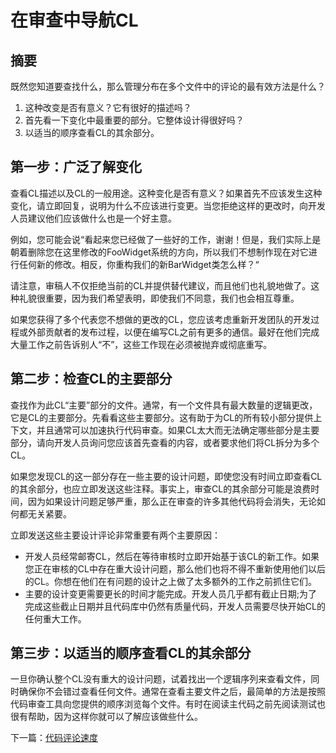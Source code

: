# 在审查中导航CL
## 摘要
既然您知道要查找什么，那么管理分布在多个文件中的评论的最有效方法是什么？

1.  这种改变是否有意义？它有很好的描述吗？
2.  首先看一下变化中最重要的部分。它整体设计得很好吗？
3.  以适当的顺序查看CL的其余部分。
## 第一步：广泛了解变化
查看CL描述以及CL的一般用途。这种变化是否有意义？如果首先不应该发生这种变化，请立即回复，说明为什么不应该进行变更。当您拒绝这样的更改时，向开发人员建议他们应该做什么也是一个好主意。

例如，您可能会说“看起来您已经做了一些好的工作，谢谢！但是，我们实际上是朝着删除您在这里修改的FooWidget系统的方向，所以我们不想制作现在对它进行任何新的修改。相反，你重构我们的新BarWidget类怎么样？“

请注意，审稿人不仅拒绝当前的CL并提供替代建议，而且他们也礼貌地做了。这种礼貌很重要，因为我们希望表明，即使我们不同意，我们也会相互尊重。

如果您获得了多个代表您不想做的更改的CL，您应该考虑重新开发团队的开发过程或外部贡献者的发布过程，以便在编写CL之前有更多的通信。最好在他们完成大量工作之前告诉别人“不”，这些工作现在必须被抛弃或彻底重写。

## 第二步：检查CL的主要部分
查找作为此CL“主要”部分的文件。通常，有一个文件具有最大数量的逻辑更改，它是CL的主要部分。先看看这些主要部分。这有助于为CL的所有较小部分提供上下文，并且通常可以加速执行代码审查。如果CL太大而无法确定哪些部分是主要部分，请向开发人员询问您应该首先查看的内容，或者要求他们将CL拆分为多个CL。

如果您发现CL的这一部分存在一些主要的设计问题，即使您没有时间立即查看CL的其余部分，也应立即发送这些注释。事实上，审查CL的其余部分可能是浪费时间，因为如果设计问题足够严重，那么正在审查的许多其他代码将会消失，无论如何都无关紧要。

立即发送这些主要设计评论非常重要有两个主要原因：

- 开发人员经常邮寄CL，然后在等待审核时立即开始基于该CL的新工作。如果您正在审核的CL中存在重大设计问题，那么他们也将不得不重新使用他们以后的CL。你想在他们在有问题的设计之上做了太多额外的工作之前抓住它们。
- 主要的设计变更需要更长的时间才能完成。开发人员几乎都有截止日期;为了完成这些截止日期并且代码库中仍然有质量代码，开发人员需要尽快开始CL的任何重大工作。

## 第三步：以适当的顺序查看CL的其余部分
一旦你确认整个CL没有重大的设计问题，试着找出一个逻辑序列来查看文件，同时确保你不会错过查看任何文件。通常在查看主要文件之后，最简单的方法是按照代码审查工具向您提供的顺序浏览每个文件。有时在阅读主代码之前先阅读测试也很有帮助，因为这样你就可以了解应该做些什么。

下一篇：[代码评论速度](speed.md)
